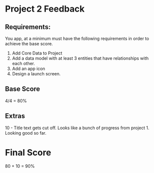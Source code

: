 # Project 2 Feedback



## Requirements:

You app, at a minimum must have the following requirements in order to achieve the base score.

1. Add Core Data to Project
2. Add a data model with at least 3 entities that have relationships with each other.
3. Add an app icon
4. Design a launch screen.



## Base Score

4/4 = 80%



## Extras

10 - Title text gets cut off. Looks like a bunch of progress from project 1. Looking good so far.



# Final Score

80 + 10 = 90%
